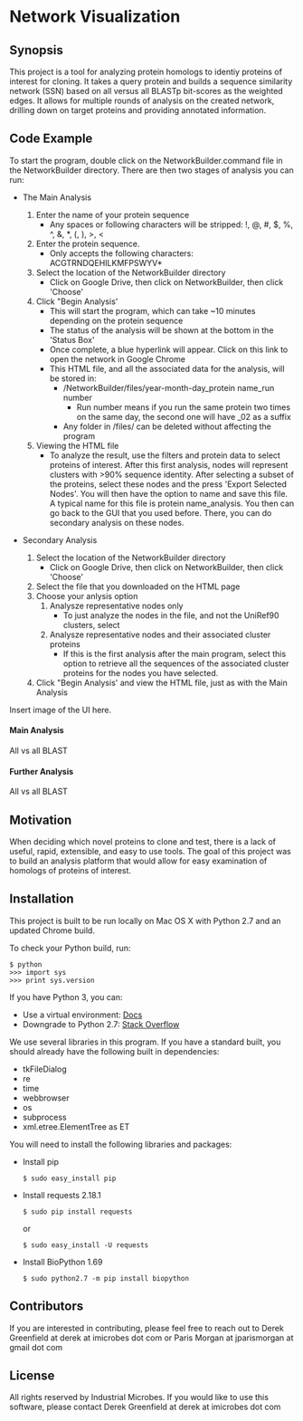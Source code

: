 # Network Visualization

## Synopsis

This project is a tool for analyzing protein homologs to identiy proteins of interest for cloning.
It takes a query protein and builds a sequence similarity network (SSN) based on all versus all BLASTp bit-scores as the weighted edges. 
It allows for multiple rounds of analysis on the created network, drilling down on target proteins and providing annotated information.

## Code Example

To start the program, double click on the NetworkBuilder.command file in the NetworkBuilder directory. There are then two stages of analysis you can run:

* The Main Analysis
    1. Enter the name of your protein sequence
        * Any spaces or following characters will be stripped: !, @, #, $, %, ^, &, *, (, ), >, <
    2. Enter the protein sequence. 
        * Only accepts the following characters: ACGTRNDQEHILKMFPSWYV*
    3. Select the location of the NetworkBuilder directory 
        * Click on Google Drive, then click on NetworkBuilder, then click 'Choose'
    4. Click "Begin Analysis'
        * This will start the program, which can take ~10 minutes depending on the protein sequence
        * The status of the analysis will be shown at the bottom in the 'Status Box'
        * Once complete, a blue hyperlink will appear. Click on this link to open the network in Google Chrome
        * This HTML file, and all the associated data for the analysis, will be stored in:
            * /NetworkBuilder/files/year-month-day_protein name_run number
                * Run number means if you run the same protein two times on the same day, the second one will have _02 as a suffix
            * Any folder in /files/ can be deleted without affecting the program    
    5. Viewing the HTML file 
        * To analyze the result, use the filters and protein data to select proteins of interest. After this first analysis, nodes will represent clusters with >90% sequence identity.  After selecting a subset of the proteins, select these nodes and the press 'Export Selected Nodes'. You will then have the option to name and save this file. A typical name for this file is protein name_analysis. You then can go back to the GUI that you used before. There, you can do secondary analysis on these nodes.

* Secondary Analysis
    1. Select the location of the NetworkBuilder directory 
        * Click on Google Drive, then click on NetworkBuilder, then click 'Choose'
    2. Select the file that you downloaded on the HTML page
    3. Choose your anlysis option  
        1. Analysze representative nodes only
            * To just analyze the nodes in the file, and not the UniRef90 clusters, select
        2. Analysze representative nodes and their associated cluster proteins
            * If this is the first analysis after the main program, select this option to retrieve all the sequences of the associated cluster proteins for the nodes you have selected. 
    4. Click "Begin Analysis' and view the HTML file, just as with the Main Analysis

Insert image of the UI here.

#### Main Analysis

All vs all BLAST

#### Further Analysis

All vs all BLAST

## Motivation

When deciding which novel proteins to clone and test, there is a lack of useful, rapid, extensible, and easy to use tools. The goal of this project was to build an analysis platform that would allow for easy examination of homologs of proteins of interest. 

## Installation

This project is built to be run locally on Mac OS X with Python 2.7 and an updated Chrome build.  

To check your Python build, run:
```
$ python
>>> import sys
>>> print sys.version
```
If you have Python 3, you can:

* Use a virtual environment: [Docs](http://docs.python-guide.org/en/latest/dev/virtualenvs/)
* Downgrade to Python 2.7: [Stack Overflow](https://stackoverflow.com/questions/9246353/how-can-i-downgrade-from-python-3-2-to-2-7)

We use several libraries in this program. If you have a standard built, you should already have the following built in dependencies:

* tkFileDialog
* re
* time
* webbrowser
* os
* subprocess
* xml.etree.ElementTree as ET

You will need to install the following libraries and packages:

* Install pip
    ```
    $ sudo easy_install pip
    ```
* Install requests 2.18.1
    ```
    $ sudo pip install requests
    ``` 
    or 
    ```
    $ sudo easy_install -U requests
    ```

* Install BioPython 1.69
    ```
    $ sudo python2.7 -m pip install biopython
    ```

## Contributors

If you are interested in contributing, please feel free to reach out to Derek Greenfield at derek at imicrobes dot com or Paris Morgan at jparismorgan at gmail dot com 

## License

All rights reserved by Industrial Microbes. If you would like to use this software, please contact Derek Greenfield at derek at imicrobes dot com

